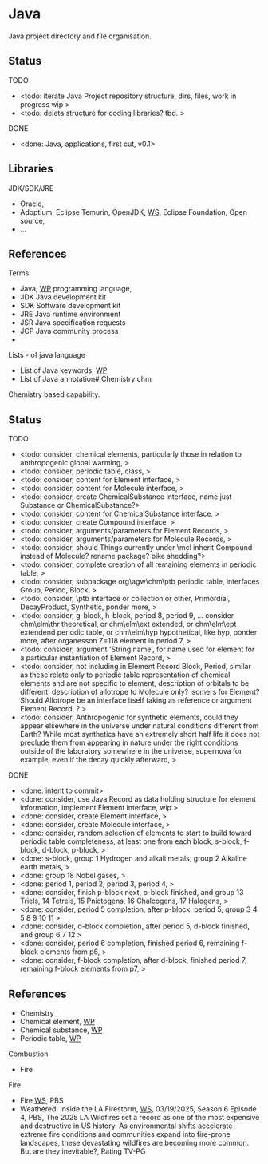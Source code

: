 # Java

Java project directory and file organisation.

## Status

TODO
* <todo: iterate Java Project repository structure, dirs, files, work in progress wip >
* <todo: deleta structure for coding libraries? tbd. >

DONE
* <done: Java, applications, first cut, v0.1>

## Libraries
JDK/SDK/JRE
* Oracle, 
* Adoptium, Eclipse Temurin, OpenJDK, [WS](https://adoptium.net/), Eclipse Foundation, Open source,
* ...

## References

Terms
* Java, [WP](https://en.wikipedia.org/wiki/Java_(programming_language)) programming language, 
* JDK Java development kit
* SDK Software development kit
* JRE Java runtime environment
* JSR Java specification requests
* JCP Java community process
* 

Lists - of java language
* List of Java keywords, [WP](https://en.wikipedia.org/wiki/List_of_Java_keywords)
* List of Java annotation# Chemistry chm

Chemistry based capability. 

## Status

TODO
* <todo: consider, chemical elements, particularly those in relation to anthropogenic global warming, >
* <todo: consider, periodic table, class, >
* <todo: consider, content for Element interface, >
* <todo: consider, content for Molecule interface, >
* <todo: consider, create ChemicalSubstance interface, name just Substance or ChemicalSubstance?>
* <todo: consider, content for ChemicalSubstance interface,  >
* <todo: consider, create Compound interface, >
* <todo: consider, arguments/parameters for Element Records, >
* <todo: consider, arguments/parameters for Molecule Records, >
* <todo: consider, should Things currently under \mcl inherit Compound instead of Molecule? rename package? bike shedding?>
* <todo: consider, complete creation of all remaining elements in periodic table, >
* <todo: consider, subpackage org\agw\chm\ptb periodic table, interfaces Group, Period, Block, >
* <todo: consider, \ptb interface or collection or other, Primordial, DecayProduct, Synthetic, ponder more, >
* <todo: consider, g-block, h-block, period 8, period 9, ... consider chm\elm\thr theoretical, or chm\elm\ext extended, or chm\elm\ept extendend periodic table, or chm\elm\hyp hypothetical, like hyp, ponder more, after organesson Z=118 element in period 7, >
* <todo: consider, argument 'String name', for name used for element for a particular instantiation of Element Record, >
* <todo: consider, not including in Element Record Block, Period, similar as these relate only to periodic table representation of chemical elements and are not specific to element, description of orbitals to be different, description of allotrope to Molecule only? isomers for Element? Should Allotrope be an interface itself taking as reference or argument Element Record, ? >
* <todo: consider, Anthropogenic for synthetic elements, could they appear elsewhere in the universe under natural conditions different from Earth? While most synthetics have an extremely short half life it does not preclude them from appearing in nature under the right conditions outside of the laboratory somewhere in the universe, supernova for example, even if the decay quickly afterward, >


DONE
* <done: intent to commit>
* <done: consider, use Java Record as data holding structure for element information, implement Element interface, wip >
* <done: consider, create Element interface, >
* <done: consider, create Molecule interface, >
* <done: consider, random selection of elements to start to build toward periodic table completeness, at least one from each block, s-block, f-block, d-block, p-block, >
* <done: s-block, group 1 Hydrogen and alkali metals, group 2 Alkaline earth metals, >
* <done: group 18 Nobel gases, >
* <done: period 1, period 2, period 3, period 4, >
* <done: consider, finish p-block next, p-block finished, and group 13 Triels, 14 Tetrels, 15 Pnicto­gens, 16 Chal­co­gens, 17 Halo­gens, >
* <done: consider, period 5 completion, after p-block, period 5, group 3 4 5 8 9 10 11 >
* <done: consider, d-block completion, after period 5, d-block finished, and group 6 7 12 >
* <done: consider, period 6 completion, finished period 6, remaining f-block elements from p6,  >
* <done: consider, f-block completion, after d-block, finished period 7, remaining f-block elements from p7, >

## References

* Chemistry
* Chemical element, [WP](https://en.wikipedia.org/wiki/Chemical_element)
* Chemical substance, [WP](https://en.wikipedia.org/wiki/Chemical_substance)
* Periodic table, [WP](https://en.wikipedia.org/wiki/Periodic_table)

Combustion
* Fire

Fire
* Fire [WS](https://www.pbs.org/wgbh/nova/fire/onfire.html), PBS
* Weathered: Inside the LA Firestorm, [WS](https://www.pbs.org/video/weathered-inside-the-la-firestorm-l31r0b/), 03/19/2025, Season 6 Episode 4, PBS, The 2025 LA Wildfires set a record as one of the most expensive and destructive in US history. As environmental shifts accelerate extreme fire conditions and communities expand into fire-prone landscapes, these devastating wildfires are becoming more common. But are they inevitable?, Rating TV-PG
